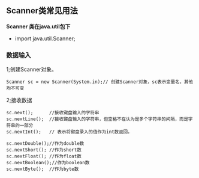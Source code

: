 ## Scanner类常见用法

**Scanner 类在java.util包下**

- import java.util.Scanner;

### 数据输入

1;创建Scanner对象。

    Scanner sc = new Scanner(System.in);// 创建Scanner对象，sc表示变量名，其他均不可变

2;接收数据

    sc.next();      //接收键盘输入的字符串
    sc.nextLine();  //接收键盘输入的字符串，但空格不在认为是多个字符串的间隔，而是字符串的一部分
    sc.nextInt();   // 表示将键盘录入的值作为int数返回。

    sc.nextDouble();//作为double数
    sc.nextShort(); //作为short数
    sc.nextFloat(); //作为float数
    sc.nextBoolean();//作为boolean数
    sc.nextByte();  //作为byte数
    

   